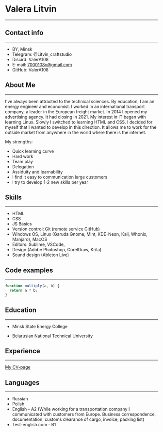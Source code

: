 # Valera Litvin

---

## Contact info

---

- BY, Minsk
- Telegram: @Litvin_craftstudio
- Discird: ValerA108
- E-mail: 7000108v@gmail.com
- GitHub: ValerA108

## About Me

---

I've always been attracted to the technical sciences. By education, I am an energy engineer and economist. I worked in an international transport company, a leader in the European freight market.
In 2014 I opened my advertising agency. It had closing in 2021.
My interest in IT began with learning Linux. Slowly I switched to learning HTML and CSS. I decided for myself that I wanted to develop in this direction. It allows me to work for the outside market from anywhere in the world where there is the internet.

My strengths:

- Quick learning curve
- Hard work
- Team play
- Delegation
- Assiduity and learnability
- I find it easy to communication large customers
- I try to develop 1-2 new skills per year

## Skills

---

- HTML
- CSS
- JS Basics
- Version control: Git (remote service GitHub)
- Windows OS, Linux (Garuda Gnome, Mint, KDE-Neon, Kali, Whonix, Manjaro), MacOS
- Editors: Sublime, VSCode,
- Design (Adobe Photoshop, CorelDraw, Krita)
- Sound design (Ableton Live)

## Code examples

---

```javascript
function multiply(a, b) {
  return a * b;
}
```

## Education

---

- Minsk State Energy College

- Belarusian National Technical University

## Experience

---

[My CV-page](https://valera108.github.io/rsschool-cv/cv)

## Languages

---

- Russian
- Polish
- English - A2 (While working for a transportation company I communicated with customers from Europe. Business correspondence, documentation, customs clearance of cargo, invoice, packing list)
- Test-english.com - B1
